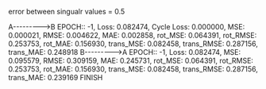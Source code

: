 error between singualr values = 0.5

A--------->B
EPOCH:: -1, Loss: 0.082474, Cycle Loss: 0.000000, MSE: 0.000021, RMSE: 0.004622, MAE: 0.002858, rot_MSE: 0.064391, rot_RMSE: 0.253753, rot_MAE: 0.156930, trans_MSE: 0.082458, trans_RMSE: 0.287156, trans_MAE: 0.248918
B--------->A
EPOCH:: -1, Loss: 0.082474, MSE: 0.095579, RMSE: 0.309159, MAE: 0.245731, rot_MSE: 0.064391, rot_RMSE: 0.253753, rot_MAE: 0.156930, trans_MSE: 0.082458, trans_RMSE: 0.287156, trans_MAE: 0.239169
FINISH

